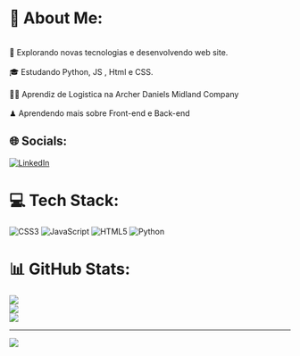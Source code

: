 # 📝 About Me:
<br>👾 Explorando novas tecnologias e desenvolvendo web site.<br><br>🎓 Estudando Python, JS , Html e CSS.<br><br>🧙🏼 Aprendiz de Logistica na Archer Daniels Midland Company<br><br>♟ Aprendendo mais sobre Front-end e Back-end


## 🌐 Socials:

[![LinkedIn](https://img.shields.io/badge/LinkedIn-%230077B5.svg?logo=linkedin&logoColor=white)](https://linkedin.com/in/https://www.linkedin.com/in/thiago-cruz-403212270/) 

# 💻 Tech Stack:
![CSS3](https://img.shields.io/badge/css3-%231572B6.svg?style=for-the-badge&logo=css3&logoColor=white) ![JavaScript](https://img.shields.io/badge/javascript-%23323330.svg?style=for-the-badge&logo=javascript&logoColor=%23F7DF1E) ![HTML5](https://img.shields.io/badge/html5-%23E34F26.svg?style=for-the-badge&logo=html5&logoColor=white) ![Python](https://img.shields.io/badge/python-3670A0?style=for-the-badge&logo=python&logoColor=ffdd54)
# 📊 GitHub Stats:
![](https://github-readme-stats.vercel.app/api?username=ThiagoCruz00&theme=dark&hide_border=false&include_all_commits=true&count_private=true)<br/>
![](https://github-readme-streak-stats.herokuapp.com/?user=ThiagoCruz00&theme=dark&hide_border=false)<br/>
![](https://github-readme-stats.vercel.app/api/top-langs/?username=ThiagoCruz00&theme=dark&hide_border=false&include_all_commits=true&count_private=true&layout=compact)

---
[![](https://visitcount.itsvg.in/api?id=ThiagoCruz00&icon=0&color=0)](https://visitcount.itsvg.in)

<!-- Proudly created with GPRM ( https://gprm.itsvg.in ) -->
